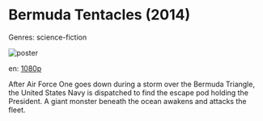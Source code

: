 # Bermuda Tentacles (2014)

Genres: science-fiction

![poster](http://image.tmdb.org/t/p/w500/wqALLUy4JjpmplworsD0HDlsKs5.jpg)

en:
  [1080p](magnet:?xt=urn:btih:9D2476491C0AB09E8C6F291F846E0AAF9829B75A&tr=udp://glotorrents.pw:6969/announce&tr=udp://tracker.opentrackr.org:1337/announce&tr=udp://torrent.gresille.org:80/announce&tr=udp://tracker.openbittorrent.com:80&tr=udp://tracker.coppersurfer.tk:6969&tr=udp://tracker.leechers-paradise.org:6969&tr=udp://p4p.arenabg.ch:1337&tr=udp://tracker.internetwarriors.net:1337)
  


After Air Force One goes down during a storm over the Bermuda Triangle, the United States Navy is dispatched to find the escape pod holding the President. A giant monster beneath the ocean awakens and attacks the fleet.